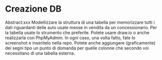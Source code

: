 # Creazione DB

Abstract:xxx
Modellizzare la struttura di una tabella per memorizzare tutti i dati riguardanti delle auto usate messe in vendita da un concessionario.
Per la tabella usate lo strumento che preferite.
Potete usare draw.io o anche realizzarla con PhpMyAdmin.
In ogni caso, una volta fatto, fate lo screenshot e inseritelo nella repo.
Potete anche aggiungere (graficamente) dei segni tipo un punto di domanda per quelle colonne che secondo voi necessitano di una tabella esterna.
